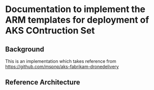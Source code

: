 # Documentation to implement the ARM templates for deployment of AKS COntruction Set

## Background

This is an implementation which takes reference from https://github.com/mspnp/aks-fabrikam-dronedelivery

## Reference Architecture


